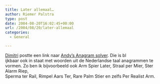 ```yaml
---
title: Later allemaal…
author: Riemer Palstra
type: post
date: 2004-08-20T16:02:45+00:00
url: /2004/08/20/later-allemaal
categories:
  - General

---
```

[Dimitri][1] postte een link naar [Andy&#8217;s Anagram solver][2]. Die is bl  
ijkbaar ook in staat met woorden uit de Nederlandse taal anagrammen te vormen. Zo ben ik bijvoorbeeld ook Arm Spier Later, Straal per Mier, Ster Alarm Riep,  
Sperma ter Rail, Rimpel Aars Ter, Rare Palm Stier en zelfs Per Realist Arm.

 [1]: http://www.dimitri.org/
 [2]: http://www.ssynth.co.uk/~gay/anagott.html
